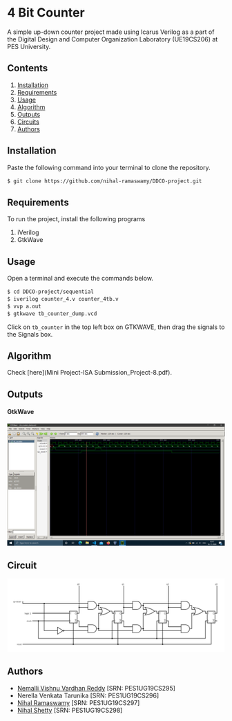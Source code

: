 # 4 Bit Counter

A simple up-down counter project made using Icarus Verilog as a part of the Digital Design and Computer Organization Laboratory (UE19CS206) at PES University.

## Contents

1. [Installation](#installation)
2. [Requirements](#requirements)
3. [Usage](#usage)
4. [Algorithm](#algorithm)
5. [Outputs](#outputs)
6. [Circuits](#circuits)
7. [Authors](#authors)


## Installation

Paste the following command into your terminal to clone the repository.

```bash
$ git clone https://github.com/nihal-ramaswamy/DDCO-project.git
```

## Requirements

To run the project, install the following programs

1.    iVerilog
2.    GtkWave

## Usage

Open a terminal and execute the commands below.

```bash
$ cd DDCO-project/sequential
$ iverilog counter_4.v counter_4tb.v
$ vvp a.out
$ gtkwave tb_counter_dump.vcd
```

Click on ```tb_counter``` in the top left box on GTKWAVE, then drag the signals to the Signals box.

## Algorithm

Check [here](Mini Project-ISA Submission_Project-8.pdf).

## Outputs
#### GtkWave
<img src = "./assets/sequential_output.png"/> <br>

## Circuit

<img src = "./assets/circuit.png"/> <br>

## Authors

- [Nemalli Vishnu Vardhan Reddy](https://github.com/VISHNUNEMALI) [SRN: PES1UG19CS295]
- Nerella Venkata Tarunika [SRN: PES1UG19CS296]
- [Nihal Ramaswamy](https://github.com/nihal-ramaswamy) [SRN: PES1UG19CS297]
- [Nihal Shetty](https://github.com/DragoMark) [SRN: PES1UG19CS298]


